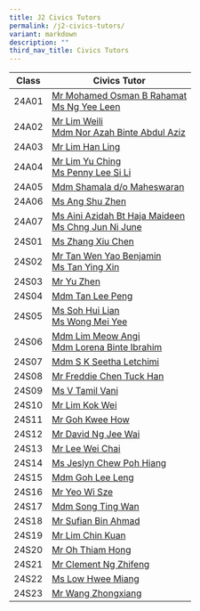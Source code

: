```yaml
---
title: J2 Civics Tutors
permalink: /j2-civics-tutors/
variant: markdown
description: ""
third_nav_title: Civics Tutors
---
```

| Class | Civics Tutor | 
| -------- | -------- | 
24A01 | <a href="mailto: mohamed_osman_rahamat@moe.edu.sg">Mr Mohamed Osman B Rahamat </a><br><a href="mailto: ng_yee_leen@moe.edu.sg">Ms Ng Yee Leen</a>   
24A02 | <a href="mailto: lim_weili@moe.edu.sg">Mr Lim Weili</a><br><a href="mailto: nor_azah_abdul_aziz@moe.edu.sg">Mdm Nor Azah Binte Abdul Aziz</a>   
24A03 | <a href="mailto: lim_han_ling@moe.edu.sg">Mr Lim Han Ling</a> 
24A04 | <a href="mailto: lim_yu_ching@moe.edu.sg">Mr Lim Yu Ching</a><br><a href="mailto: penny_lee_si_li@moe.edu.sg">Ms Penny Lee Si Li</a>   
24A05 | <a href="shamala_maheswaran@moe.edu.sg">Mdm Shamala d/o Maheswaran</a>
24A06 | <a href="mailto: ang_shu_zhen@moe.edu.sg">Ms Ang Shu Zhen</a>
24A07 | <a href="mailto: aini_azidah@moe.edu.sg">Ms Aini Azidah Bt Haja Maideen</a><br><a href="mailto: chng_jun_ni_june@moe.edu.sg">Ms Chng Jun Ni June</a>    
24S01 | <a href="mailto: zhang_xiu_chen@moe.edu.sg">Ms Zhang Xiu Chen</a> 
24S02 | <a href="mailto: tan_wen_yao_benjamin@moe.edu.sg">Mr Tan Wen Yao Benjamin</a><br><a href="mailto: tan_ying_xin@moe.edu.sg">Ms Tan Ying Xin</a> 
24S03 | <a href="mailto: yu_zhen@moe.edu.sg">Mr Yu Zhen</a>
24S04 | <a href="mailto: tan_lee_peng@moe.edu.sg">Mdm Tan Lee Peng</a>
24S05 | <a href="mailto: Ms Soh Hui Lian">Ms Soh Hui Lian</a><br><a href="mailto: wong_mei_yee@moe.edu.sg">Ms Wong Mei Yee</a> 
24S06 | <a href="mailto: lim_meow_ang@moe.edu.sg">Mdm Lim Meow Angi</a><br><a href="mailto: lorena\_ibrahim@moe.edu.sg">Mdm Lorena Binte Ibrahim</a> 
24S07 | <a href="mailto: s_k_seetha_letchimi@moe.edu.sg">Mdm S K Seetha Letchimi</a>
24S08 | <a href="mailto: chen_tuck_han_freddie@moe.edu.sg">Mr Freddie Chen Tuck Han</a>
24S09 | <a href="mailto: v_tamil_vani@moe.edu.sg">Ms V Tamil Vani</a>
24S10 | <a href="mailto: lim_kok_wei@moe.edu.sg">Mr Lim Kok Wei</a>
24S11 | <a href="mailto: goh_kwee_how@moe.edu.sg">Mr Goh Kwee How</a>
24S12 | <a href="mailto: ng_jee_wai_david@moe.edu.sg">Mr David Ng Jee Wai</a>
24S13 | <a href="mailto: lee_wei_chai@moe.edu.sg">Mr Lee Wei Chai</a>
24S14 | <a href="mailto: chew_poh_hiang@moe.edu.sg">Ms Jeslyn Chew Poh Hiang</a>
24S15 | <a href="mailto: goh_lee_leng@moe.edu.sg">Mdm Goh Lee Leng</a>
24S16 | <a href="mailto: yeo_wi_sze@moe.edu.sg">Mr Yeo Wi Sze</a>
24S17 | <a href="mailto: song_ting_wan@moe.edu.sg">Mdm Song Ting Wan</a>
24S18 | <a href="mailto: sufian_ahmad@moe.edu.sg">Mr Sufian Bin Ahmad</a>
24S19 | <a href="mailto: lim_chin_kuan@moe.edu.sg">Mr Lim Chin Kuan</a>
24S20 | <a href="mailto: oh_thiam_hong@moe.edu.sg">Mr Oh Thiam Hong</a>
24S21 | <a href="mailto: ng_zhifeng_clement@moe.edu.sg"> Mr Clement Ng Zhifeng</a>
24S22 | <a href="mailto: low_hwee_miang@moe.edu.sg">Ms Low Hwee Miang</a>
24S23 | <a href="mailto: wang_zhongxiang@moe.edu.sg">Mr Wang Zhongxiang</a>